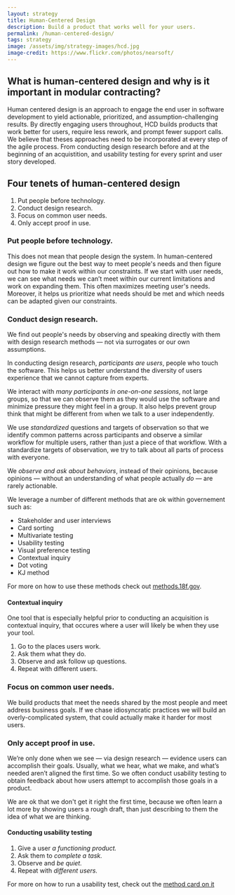 ```yaml
---
layout: strategy
title: Human-Centered Design
description: Build a product that works well for your users.
permalink: /human-centered-design/
tags: strategy
image: /assets/img/strategy-images/hcd.jpg
image-credit: https://www.flickr.com/photos/nearsoft/
---
```


## What is human-centered design and why is it important in modular contracting?

Human centered design is an approach to engage the end user in software development to yield actionable, prioritized, and assumption-challenging results. By directly engaging users throughout, HCD builds products that work better for users, require less rework, and prompt fewer support calls. We believe that theses approaches need to be incorporated at every step of the agile process. From conducting design research before and at the beginning of an acquistition, and usability testing for every sprint and user story developed.

## Four tenets of human-centered design
1. Put people before technology.
2. Conduct design research.
3. Focus on common user needs.
4. Only accept proof in use.

### Put people before technology.
This does not mean that people design the system. In human-centered design we figure out the best way to meet people's needs and then figure out how to make it work within our constraints. If we start with user needs, we can see what needs we can’t meet within our current limitations and work on expanding them. This often maximizes meeting user's needs. Moreover, it helps us prioritize what needs should be met and which needs can be adapted given our constraints.

### Conduct design research.
We find out people's needs by observing and speaking directly with them with design research methods — not via surrogates or our own assumptions.

In conducting design research, *participants are users*, people who touch the software. This helps us better understand the diversity of users experience that we cannot capture from experts. 

We interact with *many participants in one-on-one sessions*, not large groups, so that we can observe them as they would use the software and minimize pressure they might feel in a group. It also helps prevent group think that might be different from when we talk to a user independently.

We use *standardized* questions and targets of observation so that we identify common patterns across participants and observe a similar workflow for multiple users, rather than just a piece of that workflow. With a standardize targets of observation, we try to talk about all parts of process with everyone.

We *observe and ask about behaviors*, instead of their opinions, because opinions — without an understanding of what people actually _do_ — are rarely actionable.

We leverage a number of different methods that are ok within governement such as:

* Stakeholder and user interviews
* Card sorting
* Multivariate testing
* Usability testing
* Visual preference testing
* Contextual inquiry
* Dot voting
* KJ method

For more on how to use these methods check out [methods.18f.gov](methods.18f.gov).

#### Contextual inquiry
One tool that is especially helpful prior to conducting an acquisition is contextual inquiry, that occures where a user will likely be when they use your tool.

1. Go to the places users work.
2. Ask them what they do.
3. Observe and ask follow up questions.
4. Repeat with different users.

### Focus on common user needs.
We build products that meet the needs shared by the most people and meet address business goals. If we chase idiosyncratic practices we will build an overly-complicated system, that could actually make it harder for most users.

### Only accept proof in use.
We’re only done when we see — via design research — evidence users can accomplish their goals. Usually, what we hear, what we make, and what’s needed aren’t aligned the first time. So we often conduct usability testing to obtain feedback about how users attempt to accomplish those goals in a product. 

We are ok that we don't get it right the first time, because we often learn a lot more by showing users a rough draft, than just describing to them the idea of what we are thinking.

#### Conducting usability testing

1. Give a user *a functioning product.*
2. Ask them to *complete a task.*
3. Observe and *be quiet.*
4. Repeat with *different users.*

For more on how to run a usability test, check out the [method card on it](https://methods.18f.gov/validate/usability-testing/)











